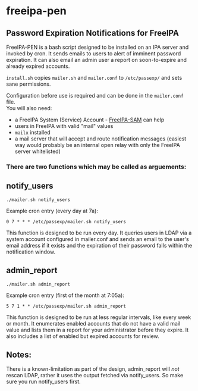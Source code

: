 # freeipa-pen
## Password Expiration Notifications for FreeIPA

FreeIPA-PEN is a bash script designed to be installed on an IPA server and invoked by cron. It sends emails to users to alert of imminent password expiration. It can also email an admin user a report on soon-to-expire and already expired accounts.  

`install.sh` copies `mailer.sh` and `mailer.conf` to `/etc/passexp/` and sets sane permissions.  

Configuration before use is required and can be done in the `mailer.conf` file.  
You will also need:  
- a FreeIPA System (Service) Account - [FreeIPA-SAM](https://github.com/noahbliss/freeipa-sam) can help  
- users in FreeIPA with valid "mail" values  
- `mailx` installed
- a mail server that will accept and route notification messages (easiest way would probably be an internal open relay with only the FreeIPA server whitelisted)

### There are two functions which may be called as arguements:  

## notify_users
```
./mailer.sh notify_users
```
Example cron entry (every day at 7a):  
```
0 7 * * * /etc/passexp/mailer.sh notify_users
```

This function is designed to be run every day. It queries users in LDAP via a system account configured in mailer.conf and sends an email to the user's email address if it exists and the expiration of their password falls within the notification window.  

## admin_report  
```
./mailer.sh admin_report
```
Example cron entry (first of the month at 7:05a):  
```
5 7 1 * * /etc/passexp/mailer.sh admin_report
```

This function is designed to be run at less regular intervals, like every week or month. It enumerates enabled accounts that do not have a valid mail value and lists them in a report for your administrator before they expire. It also includes a list of enabled but expired accounts for review.  

## Notes:
There is a known-limitation as part of the design, admin_report will _not_ rescan LDAP, rather it uses the output fetched via notify_users. So make sure you run notify_users first. 
